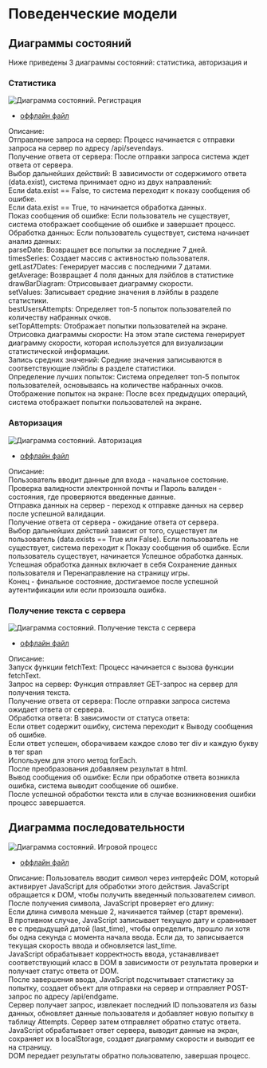 # Поведенческие модели 

## Диаграммы состояний        
Ниже приведены 3 диаграммы состояний: статистика, авторизация и         

### Статистика       
![Диаграмма состояний. Регистрация](diagrams/state_diag1.png)
* [оффлайн файл](diagrams/state_diag1.puml)

Описание:      
Отправление запроса на сервер: Процесс начинается с отправки запроса на сервер по адресу /api/sevendays.      
Получение ответа от сервера: После отправки запроса система ждет ответа от сервера.      
Выбор дальнейших действий: В зависимости от содержимого ответа (data.exist), система принимает одно из двух направлений:      
Если data.exist == False, то система переходит к показу сообщения об ошибке.      
Если data.exist == True, то начинается обработка данных.      
Показ сообщения об ошибке: Если пользователь не существует, система отображает сообщение об ошибке и завершает процесс.      
Обработка данных: Если пользователь существует, система начинает анализ данных:      
parseDate: Возвращает все попытки за последние 7 дней.      
timesSeries: Создает массив с активностью пользователя.      
getLast7Dates: Генерирует массив с последними 7 датами.      
getAverage: Возвращает 4 поля данных для лэйблов в статистике     
drawBarDiagram: Отрисовывает диаграмму скорости.      
setValues: Записывает средние значения в лэйблы в разделе статистики.      
bestUsersAttempts: Определяет топ-5 попыток пользователей по количеству набранных очков.      
setTopAttempts: Отображает попытки пользователей на экране.      
Отрисовка диаграммы скорости: На этом этапе система генерирует диаграмму скорости, которая используется для визуализации статистической информации.      
Запись средних значений: Средние значения записываются в соответствующие лэйблы в разделе статистики.      
Определение лучших попыток: Система определяет топ-5 попыток пользователей, основываясь на количестве набранных очков.       
Отображение попыток на экране: После всех предыдущих операций, система отображает попытки пользователей на экране.        

### Авторизация       
![Диаграмма состояний. Авторизация](diagrams/state_diag2.png)
* [оффлайн файл](diagrams/state_diag2.puml)

Описание:         
Пользователь вводит данные для входа - начальное состояние.          
Проверка валидности электронной почты и Пароль валиден - состояния, где проверяются введенные данные.       
Отправка данных на сервер - переход к отправке данных на сервер после успешной валидации.       
Получение ответа от сервера - ожидание ответа от сервера.       
Выбор дальнейших действий зависит от того, существует ли пользователь (data.exists == True или False). Если пользователь не существует, система переходит к Показу сообщения об ошибке. Если пользователь существует, начинается Успешное обработка данных.
Успешная обработка данных включает в себя Сохранение данных пользователя и Перенаправление на страницу игры.       
Конец - финальное состояние, достигаемое после успешной аутентификации или если произошла ошибка.       


### Получение текста с сервера
![Диаграмма состояний. Получение текста с сервера](diagrams/state_diag3.png)
* [оффлайн файл](diagrams/state_diag3.puml)

Описание:       
Запуск функции fetchText: Процесс начинается с вызова функции fetchText.       
Запрос на сервер: Функция отправляет GET-запрос на сервер для получения текста.       
Получение ответа от сервера: После отправки запроса система ожидает ответа от сервера.       
Обработка ответа: В зависимости от статуса ответа:       
Если ответ содержит ошибку, система переходит к Выводу сообщения об ошибке.              
Если ответ успешен, оборачиваем каждое слово тег div и каждую букву в тег span            
Используем для этого метод forEach.       
После преобразования добавляем результат в html.        
Вывод сообщения об ошибке: Если при обработке ответа возникла ошибка, система выводит сообщение об ошибке.       
После успешной обработки текста или в случае возникновения ошибки процесс завершается.       


## Диаграмма последовательности

![Диаграмма состояний. Игровой процесс](diagrams/sequence.png)
* [оффлайн файл](diagrams/sequence_diag.puml)

Описание:
Пользователь вводит символ через интерфейс DOM, который активирует JavaScript для обработки этого действия.
JavaScript обращается к DOM, чтобы получить введенный пользователем символ.        
После получения символа, JavaScript проверяет его длину:        
Если длина символа меньше 2, начинается таймер (старт времени).        
В противном случае, JavaScript записывает текущую дату и сравнивает ее с предыдущей датой (last_time), чтобы определить, прошло ли хотя бы одна секунда с момента начала ввода. Если да, то записывается текущая скорость ввода и обновляется last_time.        
JavaScript обрабатывает корректность ввода, устанавливает соответствующий класс в DOM в зависимости от результата проверки и получает статус ответа от DOM.        
После завершения ввода, JavaScript подсчитывает статистику за попытку, создает объект для отправки на сервер и отправляет POST-запрос по адресу /api/endgame.        
Сервер получает запрос, извлекает последний ID пользователя из базы данных, обновляет данные пользователя и добавляет новую попытку в таблицу Attempts. Сервер затем отправляет обратно статус ответа.        
JavaScript обрабатывает ответ сервера, выводит данные на экран, сохраняет их в localStorage, создает диаграмму скорости и выводит ее на страницу.        
DOM передает результаты обратно пользователю, завершая процесс.        